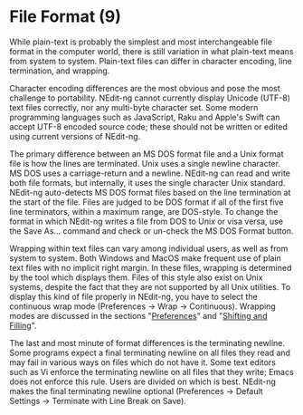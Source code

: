 # File Format (9)

While plain-text is probably the simplest and most interchangeable file
format in the computer world, there is still variation in what
plain-text means from system to system. Plain-text files can differ in
character encoding, line termination, and wrapping.

Character encoding differences are the most obvious and pose the most
challenge to portability. NEdit-ng cannot currently display Unicode
(UTF-8) text files correctly, nor any multi-byte character set. Some
modern programming languages such as JavaScript, Raku and Apple's Swift
can accept UTF-8 encoded source code; these should not be written or
edited using current versions of NEdit-ng.

The primary difference between an MS DOS format file and a Unix format
file is how the lines are terminated. Unix uses a single newline
character. MS DOS uses a carriage-return and a newline. NEdit-ng can
read and write both file formats, but internally, it uses the single
character Unix standard. NEdit-ng auto-detects MS DOS format files based
on the line termination at the start of the file. Files are judged to be
DOS format if all of the first five line terminators, within a maximum
range, are DOS-style. To change the format in which NEdit-ng writes a
file from DOS to Unix or visa versa, use the Save As... command and
check or un-check the MS DOS Format button.

Wrapping within text files can vary among individual users, as well as
from system to system. Both Windows and MacOS make frequent use of plain
text files with no implicit right margin. In these files, wrapping is
determined by the tool which displays them. Files of this style also
exist on Unix systems, despite the fact that they are not supported by
all Unix utilities. To display this kind of file properly in NEdit-ng,
you have to select the continuous wrap mode (Preferences &rarr; Wrap
&rarr; Continuous). Wrapping modes are discussed in the sections
"[Preferences](29)" and "[Shifting and Filling](07)".

The last and most minute of format differences is the terminating
newline. Some programs expect a final terminating newline on all files
they read and may fail in various ways on files which do not have it.
Some text editors such as Vi enforce the terminating newline on all
files that they write; Emacs does not enforce this rule. Users are
divided on which is best. NEdit-ng makes the final terminating newline
optional (Preferences &rarr; Default Settings &rarr; Terminate with Line
Break on Save).
